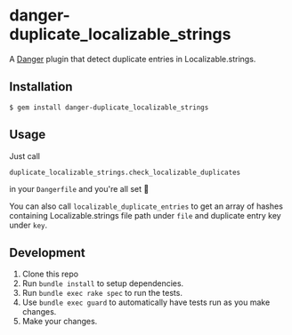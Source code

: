 # danger-duplicate_localizable_strings

A [Danger](https://github.com/danger/danger) plugin that detect duplicate entries in Localizable.strings.

## Installation

    $ gem install danger-duplicate_localizable_strings

## Usage

Just call


    duplicate_localizable_strings.check_localizable_duplicates


in your `Dangerfile` and you're all set 🎉

You can also call `localizable_duplicate_entries` to get an array of hashes
containing Localizable.strings file path under `file` and duplicate entry
key under `key`.

## Development

1. Clone this repo
2. Run `bundle install` to setup dependencies.
3. Run `bundle exec rake spec` to run the tests.
4. Use `bundle exec guard` to automatically have tests run as you make changes.
5. Make your changes.

